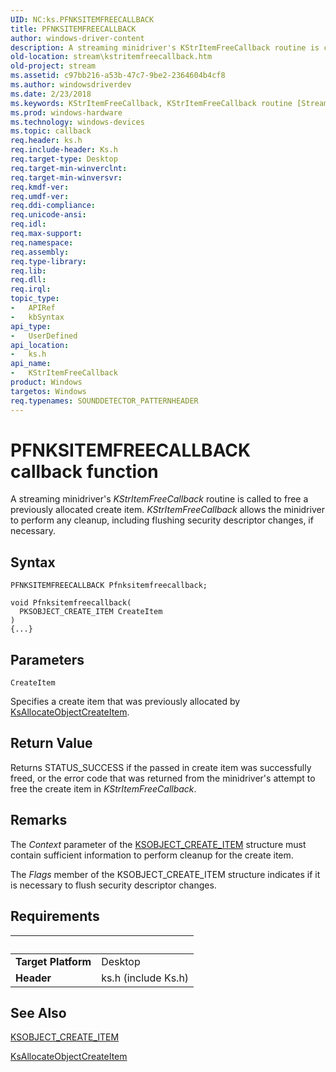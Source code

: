 ```yaml
---
UID: NC:ks.PFNKSITEMFREECALLBACK
title: PFNKSITEMFREECALLBACK
author: windows-driver-content
description: A streaming minidriver's KStrItemFreeCallback routine is called to free a previously allocated create item. KStrItemFreeCallback allows the minidriver to perform any cleanup, including flushing security descriptor changes, if necessary.
old-location: stream\kstritemfreecallback.htm
old-project: stream
ms.assetid: c97bb216-a53b-47c7-9be2-2364604b4cf8
ms.author: windowsdriverdev
ms.date: 2/23/2018
ms.keywords: KStrItemFreeCallback, KStrItemFreeCallback routine [Streaming Media Devices], PFNKSITEMFREECALLBACK, ks/KStrItemFreeCallback, ksfunc_3d98c1cb-4984-4d82-8e58-181445f1feca.xml, stream.kstritemfreecallback
ms.prod: windows-hardware
ms.technology: windows-devices
ms.topic: callback
req.header: ks.h
req.include-header: Ks.h
req.target-type: Desktop
req.target-min-winverclnt: 
req.target-min-winversvr: 
req.kmdf-ver: 
req.umdf-ver: 
req.ddi-compliance: 
req.unicode-ansi: 
req.idl: 
req.max-support: 
req.namespace: 
req.assembly: 
req.type-library: 
req.lib: 
req.dll: 
req.irql: 
topic_type:
-	APIRef
-	kbSyntax
api_type:
-	UserDefined
api_location:
-	ks.h
api_name:
-	KStrItemFreeCallback
product: Windows
targetos: Windows
req.typenames: SOUNDDETECTOR_PATTERNHEADER
---
```



# PFNKSITEMFREECALLBACK callback function
A streaming minidriver's <i>KStrItemFreeCallback</i> routine is called to free a previously allocated create item. <i>KStrItemFreeCallback</i> allows the minidriver to perform any cleanup, including flushing security descriptor changes, if necessary.

## Syntax

```
PFNKSITEMFREECALLBACK Pfnksitemfreecallback;

void Pfnksitemfreecallback(
  PKSOBJECT_CREATE_ITEM CreateItem
)
{...}
```

## Parameters

`CreateItem`

Specifies a create item that was previously allocated by <a href="..\ks\nf-ks-ksallocateobjectcreateitem.md">KsAllocateObjectCreateItem</a>.


## Return Value

Returns STATUS_SUCCESS if the passed in create item was successfully freed, or the error code that was returned from the minidriver's attempt to free the create item in <i>KStrItemFreeCallback</i>.

## Remarks

The <i>Context</i> parameter of the <a href="..\ks\ns-ks-ksobject_create_item.md">KSOBJECT_CREATE_ITEM</a> structure must contain sufficient information to perform cleanup for the create item.

The <i>Flags</i> member of the KSOBJECT_CREATE_ITEM structure indicates if it is necessary to flush security descriptor changes.

## Requirements
| &nbsp; | &nbsp; |
| ---- |:---- |
| **Target Platform** | Desktop |
| **Header** | ks.h (include Ks.h) |

## See Also

<a href="..\ks\ns-ks-ksobject_create_item.md">KSOBJECT_CREATE_ITEM</a>



<a href="..\ks\nf-ks-ksallocateobjectcreateitem.md">KsAllocateObjectCreateItem</a>